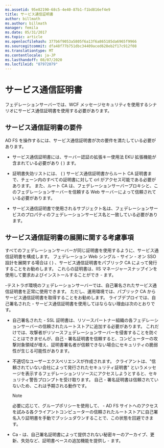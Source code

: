 ```yaml
---
ms.assetid: 95e82190-68c5-4e40-87b1-f1bd816ef4e9
title: サービス通信証明書
author: billmath
ms.author: billmath
manager: femila
ms.date: 05/31/2017
ms.topic: article
ms.openlocfilehash: 377b6f9053a5805f6a13f6a865185da6965f9966
ms.sourcegitcommit: dfa48f77b751dbc34409aced628eb2f17c912f08
ms.translationtype: MT
ms.contentlocale: ja-JP
ms.lasthandoff: 08/07/2020
ms.locfileid: "87972079"
---
```

# <a name="service-communications-certificates"></a>サービス通信証明書

フェデレーションサーバーでは、WCF メッセージセキュリティを使用するシナリオにサービス通信証明書を使用する必要があります。

## <a name="service-communication-certificate-requirements"></a>サービス通信証明書の要件
AD FS を操作するには、サービス通信証明書が次の要件を満たしている必要があります。

-   サービス通信証明書には、サーバー認証の拡張キー使用法 EKU 拡張機能が含まれている必要があり \( \) ます。

-   証明書失効リストには、 \( \) サービス通信証明書からルート CA 証明書まで、チェーン内のすべての証明書に対して crl がアクセス可能である必要があります。 また、ルート CA は、フェデレーションサーバープロキシと、このフェデレーションサーバーを信頼する Web サーバーによって信頼されている必要があります。

-   サービス通信証明書で使用されるサブジェクト名は、フェデレーションサービスのプロパティのフェデレーションサービス名と一致している必要があります。

## <a name="deployment-considerations-for-service-communication-certificates"></a>サービス通信証明書の展開に関する考慮事項
すべてのフェデレーションサーバーが同じ証明書を使用するように、サービス通信証明書を構成します。 フェデレーション Web シングル \- サイン \- オン SSO 設計を展開する場合は \( \) 、サービス通信証明書をパブリック CA によって発行することをお勧めします。 これらの証明書は、IIS マネージャースナップインを使用して要求およびインストールすることができ \- ます。

\-テストラボ環境のフェデレーションサーバーでは、自己署名されたサービス通信証明書を正常に使用できます。 ただし、運用環境では、パブリック CA からサービス通信証明書を取得することをお勧めします。 ライブデプロイでは、自己署名された \- サービス通信証明書を使用してはならない理由は次のとおりです。

-   自己署名された \- SSL 証明書は、リソースパートナー組織の各フェデレーションサーバーの信頼されたルートストアに追加する必要があります。 これだけでは、攻撃者がリソースフェデレーションサーバーを侵害することを防ぐことはできませんが、自己 \- 署名証明書を信頼すると、コンピューターの攻撃対象領域が増え、証明書署名者が信頼できない場合にセキュリティの脆弱性が生じる可能性があります。

-   不適切なユーザーエクスペリエンスが作成されます。 クライアントは、"信頼されていない会社によって発行されたセキュリティ証明書" というメッセージを表示するフェデレーションリソースにアクセスしようとすると、セキュリティ警告プロンプトを受け取ります。 自己 \- 署名証明書は信頼されていないため、これは予期される動作です。

    > [!NOTE]
    > 必要に応じて、グループポリシーを使用して、 \- AD FS サイトへのアクセスを試みる各クライアントコンピューターの信頼されたルートストアに自己署名入り証明書を手動でプッシュダウンすることで、この状態を回避できます。

-   Ca \- は、自己署名証明書によって提供されない秘密キーのアーカイブ、更新、失効など、証明書ベースの追加機能を提供し \- ます。


